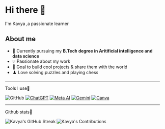 # Hi there 👋
I'm Kavya ,a passionate learner

## About me
- 🌱 Currently pursuing my **B.Tech degree in Aritificial intelligence and data science**
- 💡 Passionate about my work
- 🎯 Goal to build cool projects & share them with the world
- ♟️ Love solving puzzles and playing chess
_____________________________________________
Tools I use📍

![GitHub](https://img.shields.io/badge/GitHub-181717?style=for-the-badge&logo=github&logoColor=white)
[![ChatGPT](https://img.shields.io/badge/ChatGPT-74aa9c?style=for-the-badge&logo=OpenAI&logoColor=white)](https://chat.openai.com/)
[![Meta AI](https://img.shields.io/badge/Meta%20AI-0467DF?style=for-the-badge&logo=meta&logoColor=white)](https://www.meta.ai/)
[![Gemini](https://img.shields.io/badge/Gemini-4285F4?style=for-the-badge&logo=google&logoColor=white)](https://gemini.google.com/)
[![Canva](https://img.shields.io/badge/Canva-00C4CC?style=for-the-badge&logo=Canva&logoColor=white)](https://www.canva.com/)
______________________________________________
Github stats📌

![Kavya's GitHub Streak](https://github-readme-streak-stats.herokuapp.com/?user=Kavya&theme=tokyonight)
![Kavya's Contributions](https://github-readme-activity-graph.vercel.app/graph?username=Kavya&theme=tokyo-night)


